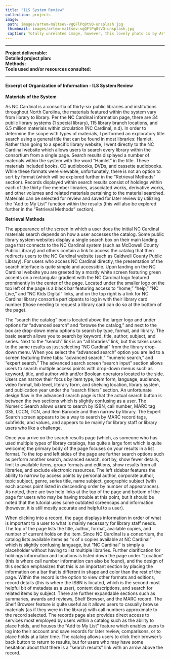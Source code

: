 ```yaml
---
title: "ILS System Review"
collection: projects
image: 
 path: images/artem-maltsev-vgQFlPq8tVQ-unsplash.jpg
 thumbnail: images/artem-maltsev-vgQFlPq8tVQ-unsplash.jpg
 caption: Totally unrelated image, however, this lovely photo is by Artem Maltsev on Unsplash.
---
```

---
**Project deliverable:**  
**Detailed project plan:**  
**Methods:**  
**Tools used and/or resources consulted:**  

---  

#### Excerpt of Organization of Information - ILS System Review

**Materials of the System** 

As NC Cardinal is a consortia of thirty-six public libraries and institutions throughout North Carolina, the materials featured within the system vary from library to library. Per the NC Cardinal information page, there are 34 public library systems (1 special library), 115 library branch locations, and 6.5 million materials within circulation (NC Cardinal, n.d). In order to determine the scope with types of materials, I performed an exploratory title search using a general title that can be found in most libraries: Hamlet. Rather than going to a specific library website, I went directly to the NC Cardinal website which allows users to search every library within the consortium from a single page. Search results displayed a number of materials within the system with the word “Hamlet” in the title. These materials included books, CD audiobooks, DVDs, and cassette audiobooks. While these formats were viewable, unfortunately, there is not an option to sort by format (which will be explored further in the “Retrieval Methods” section). Records displayed within search results consist of holdings within each of the thirty-five member libraries, associated works, derivative works, and other volumes and related materials pertaining to the material searched. Materials can be selected for review and saved for later review by utilizing the “Add to My List” function within the results (this will also be explored further in the “Retrieval Methods” section).  

**Retrieval Methods**

The appearance of the screen in which a user does the initial NC Cardinal materials search depends on how a user accesses the catalog. Some public library system websites display a single search box on their main landing page that connects to the NC Cardinal system (such as McDowell County Public Library) and others contain a link to access the catalog that then redirects users to the NC Cardinal website (such as Caldwell County Public Library). For users who access NC Cardinal directly, the presentation of the search interface is quite simple and accessible. Upon landing on the NC Cardinal website you are greeted by a mostly white screen featuring green accents on a rectangular gradient with the NC Cardinal logo featured prominently in the center of the page. Located under the smaller logo on the top left of the page is a black bar featuring access to “home,” “help,” “NC Live,” and “NC Kids Digital” links, and on the top right is a link for NC Cardinal library consortia participants to log in with their library card number (those needing to request a library card can do so at the bottom of the page).  

The “search the catalog” box is located above the larger logo and under options for “advanced search” and “browse the catalog,” and next to the box are drop-down menu options to search by type, format, and library. The basic search allows you to search by keyword, title, author, subject, and series. Next to the “search” link is an “all libraries” link, but this takes users to the same results as just selecting “NC Cardinal” from the library drop-down menu. When you select the “advanced search” option you are led to a screen featuring three tabs: “advanced search,” “numeric search,” and “expert search.” The advanced search screen “search input” section allows users to search multiple access points with drop-down menus such as keyword, title, and author with and/or Boolean operators located to the side. Users can narrow their focus by item type, item form, language, audience, video format, bib level, literary form, and shelving location, library system, and publication year under the “search filters” section. An unfortunate design flaw in the advanced search page is that the actual search button is between the two sections which is slightly confusing as a user. The Numeric Search allows users to search by ISBN, call number, MARC tag 035, LCCN, TCN, and Item Barcode and then narrow by library. The Expert Search screen appears to be a way to search by MARC record tags, subfields, and values, and appears to be mainly for library staff or library users who like a challenge.  

Once you arrive on the search results page (which, as someone who has used multiple types of library catalogs, has quite a large font which is quite welcome) the primary body of the page focuses on your results in a list format. To the top and left sides of the page are further search options such as perform another search, advanced search, sort by, show fewer details, limit to available items, group formats and editions, show results from all libraries, and exclude electronic resources. The left sidebar features the ability to narrow by access points by personal author, corporate author, topic subject, genre, series title, name subject, geographic subject (with each access point listed in descending order by number of appearances). As noted, there are two help links at the top of the page and bottom of the page for users who may be having trouble at this point, but it should be noted that the tutorial uses some outdated screencaps and information (however, it is still mostly accurate and helpful to a user).  

When clicking into a record, the page displays information in order of what is important to a user to what is mainly necessary for library staff needs. The top of the page lists the title, author, format, available copies, and number of current holds on the item. Since NC Cardinal is a consortium, the catalog lists available items as “x of x copies available at NC Cardinal” which is slightly confusing language, but “NC Cardinal” is simply a placeholder without having to list multiple libraries. Further clarification for holdings information and locations is listed down the page under “Location” (this is where call number information can also be found), and the design of this section emphasizes that this is an important section by placing the information on a bar that is different in shape and color than the rest of the page. Within the record is the option to view other formats and editions, record details (this is where the ISBN is located, which is the second most helpful bit of metadata as a user), content descriptions, and search for related items by subject. There are further expandable sections such as summaries, awards and reviews, Shelf Browser, and the MARC record. The Shelf Browser feature is quite useful as it allows users to casually browse materials (as if they were in the library) with call numbers approximate to the record selected. The records page also provides direct access to services most employed by users within a catalog such as the ability to place holds, and houses the “Add to My List” feature which enables users to log into their account and save records for later review, comparisons, or to place holds at a later time. The catalog allows users to click their browser’s back button to return to results, but for users who may have some hesitation about that there is a “search results” link with an arrow above the record.
